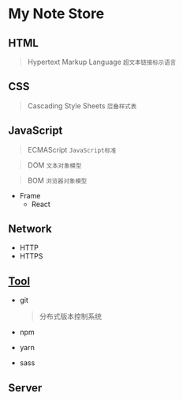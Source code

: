 # My Note Store
## HTML
> Hypertext Markup Language `超文本链接标示语言`

## CSS
> Cascading Style Sheets `层叠样式表`
## JavaScript
> ECMAScript `JavaScript标准`

> DOM `文本对象模型`

> BOM `浏览器对象模型`

- Frame
  - React

## Network
- HTTP
- HTTPS

## [Tool](https://github.com/Sakuraine/note/tree/master/Tool)
- git

    > 分布式版本控制系统
- npm
- yarn
- sass

## Server
